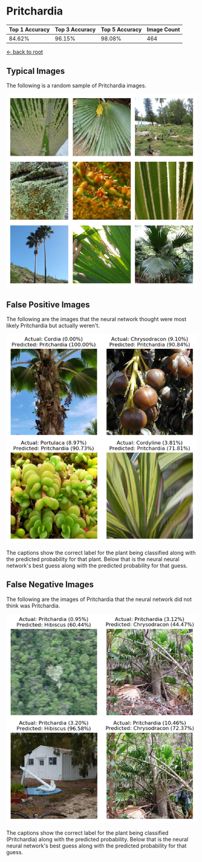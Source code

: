 
# Pritchardia

| Top 1 Accuracy | Top 3 Accuracy | Top 5 Accuracy | Image Count | 
| --- | --- | --- | --- |
| 84.62% | 96.15% | 98.08% | 464 | 

[← back to root](https://github.com/HACC2018/ohia.ai#results)

## Typical Images
The following is a random sample of Pritchardia images.
<p align="center"> <img src="../../../figures/typical/Pritchardia.png?raw=true"> </p>

## False Positive Images
The following are the images that the neural network thought were most likely Pritchardia but actually weren't.  
<p align="center"> <img src="../../../figures/false_positives/Pritchardia.png?raw=true"> </p>
The captions show the correct label for the plant being classified along with the predicted probability for that plant.  Below that is the neural neural network's best guess along with the predicted probability for that guess.

## False Negative Images
The following are the images of Pritchardia that the neural network did not think was Pritchardia.  
<p align="center"> <img src="../../../figures/false_negatives/Pritchardia.png?raw=true"> </p>
The captions show the correct label for the plant being classified (Pritchardia) along with the predicted probability.  Below that is the neural neural network's best guess along with the predicted probability for that guess.
